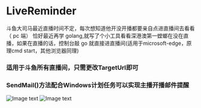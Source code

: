 # LiveReminder
斗鱼大司马最近直播时间不定，每次想知道他开没开播都要亲自点进直播间去看看（ pc 端）
恰好最近再学 golang,就写了个小工具看看深港澳第一螳螂在没在直播，如果在直播的话，控制台敲 go 就直接进直播间(适用于microsoft-edge，原理cmd start，其他浏览器同理)
### 适用于斗鱼所有直播间，只需更改TargetUrl即可
### SendMail()方法配合Windows计划任务可以实现主播开播邮件提醒
![Image text](https://github.com/cs-zhuxudong/LiveReminder/blob/master/img/1.jpg)
![Image text](https://github.com/cs-zhuxudong/LiveReminder/blob/master/img/2.png)
